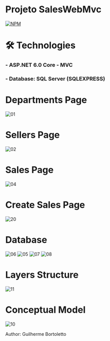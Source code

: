 # Projeto SalesWebMvc
[![NPM](https://img.shields.io/apm/l/react)](https://github.com/GuiDev45/projeto-SalesWebMvc/blob/master/LICENSE)

# 🛠 Technologies

### - ASP.NET 6.0 Core - MVC
### - Database: SQL Server (SQLEXPRESS)

# Departments Page
![01](https://user-images.githubusercontent.com/93011085/182177197-3e939b4e-bf22-4d8f-9dcb-0ce58ea2425b.JPG)

# Sellers Page
![02](https://user-images.githubusercontent.com/93011085/182177579-d9873dd9-7b5c-4130-b3b3-ffacdd21bc98.JPG)

# Sales Page
![04](https://user-images.githubusercontent.com/93011085/182177748-ea9140e0-2ff1-4325-b6c9-6604a08c593b.JPG)

# Create Sales Page
![20](https://user-images.githubusercontent.com/93011085/182179403-b8a17a14-d78c-40b2-8092-2316837bd628.JPG)

# Database
![06](https://user-images.githubusercontent.com/93011085/182178227-1297c30c-c18d-4cae-ae00-92d7cd5e2087.JPG)
![05](https://user-images.githubusercontent.com/93011085/182178281-697c7ebe-59fa-47fd-a3cd-a727b58ce10a.JPG)
![07](https://user-images.githubusercontent.com/93011085/182178319-6fffe28c-2c87-49be-8b8d-81e9793b414a.JPG)
![08](https://user-images.githubusercontent.com/93011085/182178326-f80f8798-0eff-4793-866c-856f9c40d668.JPG)

# Layers Structure
![11](https://user-images.githubusercontent.com/93011085/182178764-dc0ff598-ff98-4bb6-99e1-c93af0dfb6ff.JPG)

# Conceptual Model
![10](https://user-images.githubusercontent.com/93011085/182178857-d4d4d592-bf8c-4a64-bbd6-10321fbbf068.JPG)

Author: Guilherme Bortoletto
